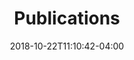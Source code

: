 ---
title: "Publications"
date: 2018-10-22T11:10:42-04:00 
resources:
- name: pdf-file-:counter
  title: pdf-:counter
  src: '**.pdf'
---